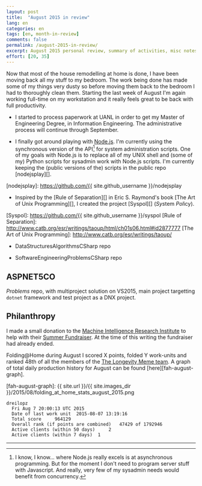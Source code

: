 ```yaml
---
layout: post
title:  "August 2015 in review"
lang: en
categories: en
tags: [en, month-in-review]
comments: false
permalink: /august-2015-in-review/
excerpt: August 2015 personal review, summary of activities, misc notes...
effort: [20, 35]
---
```


Now that most of the house remodelling at home is done, I have been moving back
all my stuff to my bedroom. The work being done has made some of my things very
dusty so before moving them back to the bedroom I had to thoroughly clean them.
Starting the last week of August I'm again working full-time on my workstation
and it really feels great to be back with full productivity.

- I started to process paperwork at UANL in order to get my Master of
  Engineering Degree, in Information Engineering. The administrative process
  will continue through September.

- I finally got around playing with [Node.js][]. I'm currently using the
  synchronous version of the API[^1] for system administration scripts. One of
  my goals with Node.js is to replace all of my UNIX shell and (some of my)
  Python scripts for sysadmin work with Node.js scripts. I'm currently keeping
  the (public versions of the) scripts in the public repo [nodejsplay][].

[^1]: I know, I know... where Node.js really excels is at asynchronous programming. But for the moment I don't need to program server stuff with Javascript.  And really, very few of my sysadmin needs would benefit from concurrency.

[Node.js]: https://nodejs.org/
[nodejsplay]: https://github.com/{{ site.github_username }}/nodejsplay

- Inspired by the [Rule of Separation][] in Eric S. Raymond's book [The Art of
  Unix Programming][], I created the project [Syspol][] (*Sys*tem *Pol*icy).

[Syspol]: https://github.com/{{ site.github_username }}/syspol
[Rule of Separation]: http://www.catb.org/esr/writings/taoup/html/ch01s06.html#id2877777
[The Art of Unix Programming]: http://www.catb.org/esr/writings/taoup/

- DataStructuresAlgorithmsCSharp repo

- SoftwareEngineeringProblemsCSharp repo

## ASPNET5CO

*Problems* repo, with multiproject solution on VS2015, main project targetting
`dotnet` framework and test project as a DNX project.

## Philanthropy

I made a small donation to the [Machine Intelligence Research Institute][] to
help with their [Summer Fundraiser][]. At the time of this writing the
fundraiser had already ended.

[Machine Intelligence Research Institute]: https://intelligence.org
[Summer Fundraiser]: https://intelligence.org/2015/07/17/miris-2015-summer-fundraiser/

Folding@Home during August I scored X points, folded Y work-units and ranked
48th of all the members of the [The Longevity Meme team][].  A graph of total
daily production history for August can be found [here][fah-august-graph].

[The Longevity Meme team]: http://folding.extremeoverclocking.com/user_list.php?s=&t=32461
[fah-august-graph]: {{ site.url }}/{{ site.images_dir }}/2015/08/folding_at_home_stats_august_2015.png

    dreilopz
      Fri Aug 7 20:00:13 UTC 2015
      Date of last work unit  2015-08-07 13:19:16
      Total score     964129
      Overall rank (if points are combined)   47429 of 1792946
      Active clients (within 50 days)     2
      Active clients (within 7 days)  1 

---

<!--
- cleaning room and moving all stuff inside again, moving from my brother's
  room to my own
-->
